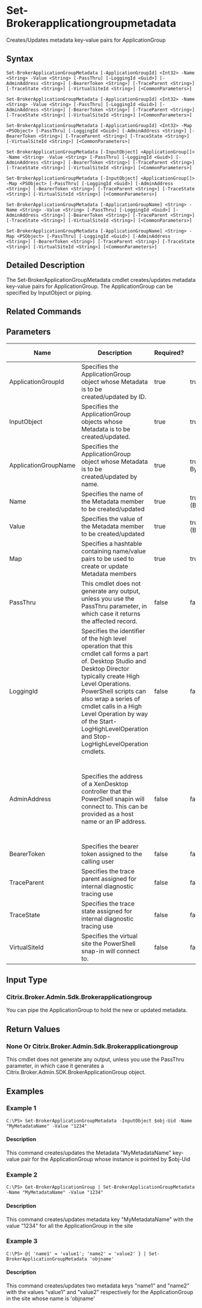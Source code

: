 ﻿
# Set-Brokerapplicationgroupmetadata
Creates/Updates metadata key-value pairs for ApplicationGroup
## Syntax

```
Set-BrokerApplicationGroupMetadata [-ApplicationGroupId] <Int32> -Name <String> -Value <String> [-PassThru] [-LoggingId <Guid>] [-AdminAddress <String>] [-BearerToken <String>] [-TraceParent <String>] [-TraceState <String>] [-VirtualSiteId <String>] [<CommonParameters>]  
  
Set-BrokerApplicationGroupMetadata [-ApplicationGroupId] <Int32> -Name <String> -Value <String> [-PassThru] [-LoggingId <Guid>] [-AdminAddress <String>] [-BearerToken <String>] [-TraceParent <String>] [-TraceState <String>] [-VirtualSiteId <String>] [<CommonParameters>]  
  
Set-BrokerApplicationGroupMetadata [-ApplicationGroupId] <Int32> -Map <PSObject> [-PassThru] [-LoggingId <Guid>] [-AdminAddress <String>] [-BearerToken <String>] [-TraceParent <String>] [-TraceState <String>] [-VirtualSiteId <String>] [<CommonParameters>]  
  
Set-BrokerApplicationGroupMetadata [-InputObject] <ApplicationGroup[]> -Name <String> -Value <String> [-PassThru] [-LoggingId <Guid>] [-AdminAddress <String>] [-BearerToken <String>] [-TraceParent <String>] [-TraceState <String>] [-VirtualSiteId <String>] [<CommonParameters>]  
  
Set-BrokerApplicationGroupMetadata [-InputObject] <ApplicationGroup[]> -Map <PSObject> [-PassThru] [-LoggingId <Guid>] [-AdminAddress <String>] [-BearerToken <String>] [-TraceParent <String>] [-TraceState <String>] [-VirtualSiteId <String>] [<CommonParameters>]  
  
Set-BrokerApplicationGroupMetadata [-ApplicationGroupName] <String> -Name <String> -Value <String> [-PassThru] [-LoggingId <Guid>] [-AdminAddress <String>] [-BearerToken <String>] [-TraceParent <String>] [-TraceState <String>] [-VirtualSiteId <String>] [<CommonParameters>]  
  
Set-BrokerApplicationGroupMetadata [-ApplicationGroupName] <String> -Map <PSObject> [-PassThru] [-LoggingId <Guid>] [-AdminAddress <String>] [-BearerToken <String>] [-TraceParent <String>] [-TraceState <String>] [-VirtualSiteId <String>] [<CommonParameters>]
```

## Detailed Description
The Set-BrokerApplicationGroupMetadata cmdlet creates/updates metadata key-value pairs for ApplicationGroup. The ApplicationGroup can be specified by InputObject or piping.


## Related Commands

## Parameters
| Name   | Description | Required? | Pipeline Input | Default Value |
| --- | --- | --- | --- | --- |
| ApplicationGroupId | Specifies the ApplicationGroup object whose Metadata is to be created/updated by ID. | true | true (ByValue) |  |
| InputObject | Specifies the ApplicationGroup objects whose Metadata is to be created/updated. | true | true (ByValue) |  |
| ApplicationGroupName | Specifies the ApplicationGroup object whose Metadata is to be created/updated by name. | true | true (ByValue, ByPropertyName) |  |
| Name | Specifies the name of the Metadata member to be created/updated | true | true (ByPropertyName) |  |
| Value | Specifies the value of the Metadata member to be created/updated | true | true (ByPropertyName) |  |
| Map | Specifies a hashtable containing name/value pairs to be used to create or update Metadata members | true | true (ByValue) |  |
| PassThru | This cmdlet does not generate any output, unless you use the PassThru parameter, in which case it returns the affected record. | false | false | False |
| LoggingId | Specifies the identifier of the high level operation that this cmdlet call forms a part of. Desktop Studio and Desktop Director typically create High Level Operations. PowerShell scripts can also wrap a series of cmdlet calls in a High Level Operation by way of the Start-LogHighLevelOperation and Stop-LogHighLevelOperation cmdlets. | false | false |  |
| AdminAddress | Specifies the address of a XenDesktop controller that the PowerShell snapin will connect to. This can be provided as a host name or an IP address. | false | false | Localhost. Once a value is provided by any cmdlet, this value will become the default. |
| BearerToken | Specifies the bearer token assigned to the calling user | false | false |  |
| TraceParent | Specifies the trace parent assigned for internal diagnostic tracing use | false | false |  |
| TraceState | Specifies the trace state assigned for internal diagnostic tracing use | false | false |  |
| VirtualSiteId | Specifies the virtual site the PowerShell snap-in will connect to. | false | false |  |

## Input Type

### Citrix.Broker.Admin.Sdk.Brokerapplicationgroup
You can pipe the ApplicationGroup to hold the new or updated metadata.
## Return Values

### None Or Citrix.Broker.Admin.Sdk.Brokerapplicationgroup
This cmdlet does not generate any output, unless you use the PassThru parameter, in which case it generates a Citrix.Broker.Admin.SDK.BrokerApplicationGroup object.
## Examples

### Example 1

```
C:\PS> Set-BrokerApplicationGroupMetadata -InputObject $obj-Uid -Name "MyMetadataName" -Value "1234"
```

#### Description
This command creates/updates the Metadata "MyMetadataName" key-value pair for the ApplicationGroup whose instance is pointed by \$obj-Uid
### Example 2

```
C:\PS> Get-BrokerApplicationGroup | Set-BrokerApplicationGroupMetadata -Name "MyMetadataName" -Value "1234"
```

#### Description
This command creates/updates metadata key "MyMetadataName" with the value "1234" for all the ApplicationGroup in the site
### Example 3

```
C:\PS> @{ 'name1' = 'value1'; 'name2' = 'value2' } | Set-BrokerApplicationGroupMetadata 'objname'
```

#### Description
This command creates/updates two metadata keys "name1" and "name2" with the values "value1" and "value2" respectively for the ApplicationGroup in the site whose name is 'objname'
